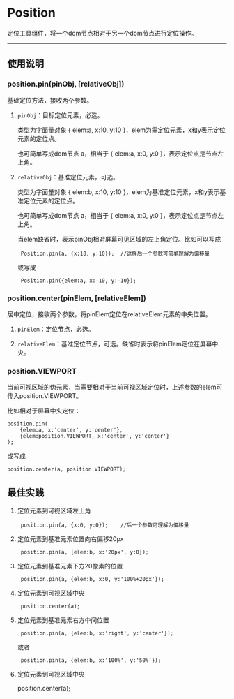 
# Position

定位工具组件，将一个dom节点相对于另一个dom节点进行定位操作。

---


## 使用说明


### position.pin(pinObj, [relativeObj])

基础定位方法，接收两个参数。

1. `pinObj`：目标定位元素，必选。

	类型为字面量对象 { elem:a, x:10, y:10 }，elem为需定位元素，x和y表示定位元素的定位点。
	
	也可简单写成dom节点 a，相当于 { elem:a, x:0, y:0 }，表示定位点是节点左上角。
	
2. `relativeObj`：基准定位元素，可选。

	类型为字面量对象 { elem:b, x:10, y:10 }，elem为基准定位元素，x和y表示基准定位元素的定位点。
	
	也可简单写成dom节点 a，相当于 { elem:a, x:0, y:0 }，表示定位点是节点左上角。
	
	当elem缺省时，表示pinObj相对屏幕可见区域的左上角定位。比如可以写成
		
		Position.pin(a, {x:10, y:10});	//这样后一个参数可简单理解为偏移量
		
	或写成
		
		Position.pin({elem:a, x:-10, y:-10});


### position.center(pinElem, [relativeElem])

居中定位，接收两个参数，将pinElem定位在relativeElem元素的中央位置。

1. `pinElem`：定位节点，必选。

2. `relativeElem`：基准定位节点，可选。缺省时表示将pinElem定位在屏幕中央。


### position.VIEWPORT

当前可视区域的伪元素，当需要相对于当前可视区域定位时，上述参数的elem可传入position.VIEWPORT。

比如相对于屏幕中央定位：

	position.pin(
		{elem:a, x:'center', y:'center'}, 
		{elem:position.VIEWPORT, x:'center', y:'center'}
	);

或写成

	position.center(a, position.VIEWPORT);
	
## 最佳实践

1. 定位元素到可视区域左上角

		position.pin(a, {x:0, y:0});	//后一个参数可理解为偏移量

2. 定位元素到基准元素位置向右偏移20px
	
		position.pin(a, {elem:b, x:'20px', y:0});

3. 定位元素到基准元素下方20像素的位置
	
		position.pin(a, {elem:b, x:0, y:'100%+20px'});

4. 定位元素到可视区域中央

		position.center(a);
	
5. 定位元素到基准元素右方中间位置
	
		position.pin(a, {elem:b, x:'right', y:'center'});
	
	或者
	
		position.pin(a, {elem:b, x:'100%', y:'50%'});

6. 定位元素到可视区域中央

	position.center(a);



